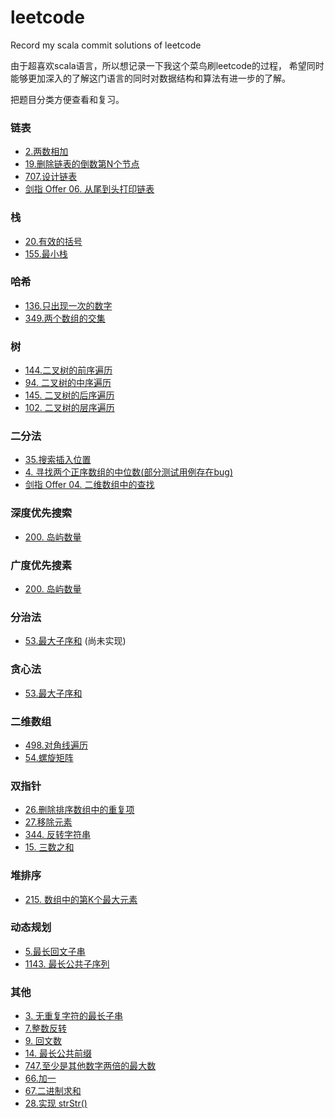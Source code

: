 # leetcode
Record my scala commit solutions of leetcode

由于超喜欢scala语言，所以想记录一下我这个菜鸟刷leetcode的过程，
希望同时能够更加深入的了解这门语言的同时对数据结构和算法有进一步的了解。

把题目分类方便查看和复习。

### 链表
* [2.两数相加](src/main/scala/com/test/leetcode/LinkedListSolutions.scala)
* [19.删除链表的倒数第N个节点](src/main/scala/com/test/leetcode/LinkedListSolutions.scala)
* [707.设计链表](src/main/scala/com/test/leetcode/LinkedListSolutions.scala)
* [剑指 Offer 06. 从尾到头打印链表](src/main/scala/com/test/leetcode/LinkedListSolutions.scala)
### 栈
* [20.有效的括号](src/main/scala/com/test/leetcode/StackSolutions.scala)
* [155.最小栈](src/main/scala/com/test/leetcode/StackSolutions.scala)
### 哈希
* [136.只出现一次的数字](src/main/scala/com/test/leetcode/HashSolutions.scala)
* [349.两个数组的交集](src/main/scala/com/test/leetcode/HashSolutions.scala)
### 树
* [144.二叉树的前序遍历](src/main/scala/com/test/leetcode/TreeSolutions.scala)
* [94. 二叉树的中序遍历](src/main/scala/com/test/leetcode/TreeSolutions.scala)
* [145. 二叉树的后序遍历](src/main/scala/com/test/leetcode/TreeSolutions.scala)
* [102. 二叉树的层序遍历](src/main/scala/com/test/leetcode/TreeSolutions.scala)
### 二分法
* [35.搜索插入位置](src/main/scala/com/test/leetcode/BinarySearchSolutions.scala)
* [4. 寻找两个正序数组的中位数(部分测试用例存在bug)](src/main/scala/com/test/leetcode/BinarySearchSolutions.scala)
* [剑指 Offer 04. 二维数组中的查找](src/main/scala/com/test/leetcode/BinarySearchSolutions.scala)
### 深度优先搜索
* [200. 岛屿数量](src/main/scala/com/test/leetcode/DFSSloutions.scala)
### 广度优先搜素
* [200. 岛屿数量](src/main/scala/com/test/leetcode/BFSSloutions.scala)
### 分治法
* [53.最大子序和](src/main/scala/com/test/leetcode/DivideAndConquerSolutions.scala)  (尚未实现)
### 贪心法
* [53.最大子序和](src/main/scala/com/test/leetcode/GreedySolutions.scala)
### 二维数组
* [498.对角线遍历](src/main/scala/com/test/leetcode/TwoDArraySolutions.scala)
* [54.螺旋矩阵](src/main/scala/com/test/leetcode/TwoDArraySolutions.scala)
### 双指针
* [26.删除排序数组中的重复项](src/main/scala/com/test/leetcode/TwoPointerSolutions.scala)
* [27.移除元素](src/main/scala/com/test/leetcode/TwoPointerSolutions.scala)
* [344. 反转字符串](src/main/scala/com/test/leetcode/TwoPointerSolutions.scala)
* [15. 三数之和](src/main/scala/com/test/leetcode/TwoPointerSolutions.scala)
### 堆排序
* [215. 数组中的第K个最大元素](src/main/scala/com/test/leetcode/HeapSortSolutions.scala)
### 动态规划
* [5.最长回文子串](src/main/scala/com/test/leetcode/DynamicProgramingSolutions.scala)
* [1143. 最长公共子序列](src/main/scala/com/test/leetcode/DynamicProgramingSolutions.scala)
### 其他
* [3. 无重复字符的最长子串](src/main/scala/com/test/leetcode/Solutions.scala)
* [7.整数反转](src/main/scala/com/test/leetcode/Solutions.scala)
* [9. 回文数](src/main/scala/com/test/leetcode/Solutions.scala)
* [14. 最长公共前缀](src/main/scala/com/test/leetcode/Solutions.scala)
* [747.至少是其他数字两倍的最大数](src/main/scala/com/test/leetcode/Solutions.scala)
* [66.加一](src/main/scala/com/test/leetcode/Solutions.scala)
* [67.二进制求和](src/main/scala/com/test/leetcode/Solutions.scala)
* [28.实现 strStr()](src/main/scala/com/test/leetcode/Solutions.scala)


